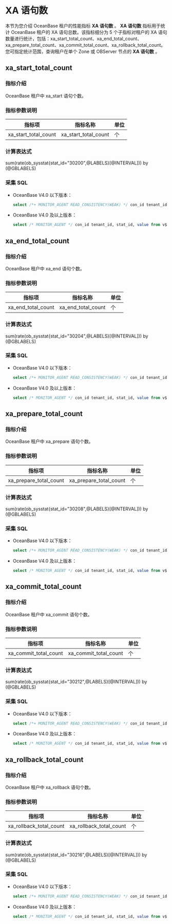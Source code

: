 # XA 语句数

本节为您介绍 OceanBase 租户的性能指标 **XA 语句数** 。 **XA 语句数** 指标用于统计 OceanBase 租户的 XA 语句总数。该指标细分为 5 个子指标对租户的 XA 语句数量进行统计，包括：xa_start_total_count、xa_end_total_count、xa_prepare_total_count、xa_commit_total_count、xa_rollback_total_count。您可指定统计范围，查询租户在单个 Zone 或 OBServer 节点的 **XA 语句数** 。

## xa_start_total_count

### 指标介绍

OceanBase 租户中 xa_start 语句个数。

### 指标参数说明

|  **指标项**  |  **指标名称**  | **单位** |
|-----------|----------|--------|
| xa_start_total_count | xa_start_total_count | 个  |

### 计算表达式

sum(rate(ob_sysstat{stat_id="30200",@LABELS}[@INTERVAL])) by (@GBLABELS)

### 采集 SQL

* OceanBase V4.0 以下版本：

  ```sql
  select /*+ MONITOR_AGENT READ_CONSISTENCY(WEAK) */ con_id tenant_id, stat_id, value from v$sysstat where stat_id IN (30200) and (con_id > 1000 or con_id = 1) and class < 1000
  ```

* OceanBase V4.0 及以上版本：

  ```sql
  select /* MONITOR_AGENT */ con_id tenant_id, stat_id, value from v$sysstat where stat_id IN (30200) and (con_id > 1000 or con_id = 1) and class < 1000
  ```

## xa_end_total_count

### 指标介绍

OceanBase 租户中 xa_end 语句个数。

### 指标参数说明

| **指标项**  |   **指标名称**   | **单位** |
|----------|---------|--------|
| xa_end_total_count | xa_end_total_count | 个      |

### 计算表达式

sum(rate(ob_sysstat{stat_id="30204",@LABELS}[@INTERVAL])) by (@GBLABELS)

### 采集 SQL

* OceanBase V4.0 以下版本：

  ```sql
  select /*+ MONITOR_AGENT READ_CONSISTENCY(WEAK) */ con_id tenant_id, stat_id, value from v$sysstat where stat_id IN (30204) and (con_id > 1000 or con_id = 1) and class < 1000
  ```

* OceanBase V4.0 及以上版本：

  ```sql
  select /* MONITOR_AGENT */ con_id tenant_id, stat_id, value from v$sysstat where stat_id IN (30204) and (con_id > 1000 or con_id = 1) and class < 1000
  ```

## xa_prepare_total_count

### 指标介绍

OceanBase 租户中 xa_prepare 语句个数。

### 指标参数说明

| **指标项**  |   **指标名称**   | **单位** |
|----------|---------|--------|
| xa_prepare_total_count | xa_prepare_total_count | 个      |

### 计算表达式

sum(rate(ob_sysstat{stat_id="30208",@LABELS}[@INTERVAL])) by (@GBLABELS)

### 采集 SQL

* OceanBase V4.0 以下版本：

  ```sql
  select /*+ MONITOR_AGENT READ_CONSISTENCY(WEAK) */ con_id tenant_id, stat_id, value from v$sysstat where stat_id IN (30208) and (con_id > 1000 or con_id = 1) and class < 1000
  ```

* OceanBase V4.0 及以上版本：

  ```sql
  select /* MONITOR_AGENT */ con_id tenant_id, stat_id, value from v$sysstat where stat_id IN (30208) and (con_id > 1000 or con_id = 1) and class < 1000
  ```

## xa_commit_total_count

### 指标介绍

OceanBase 租户中 xa_commit 语句个数。

### 指标参数说明

| **指标项**  |   **指标名称**   | **单位** |
|----------|---------|--------|
| xa_commit_total_count | xa_commit_total_count | 个      |

### 计算表达式

sum(rate(ob_sysstat{stat_id="30212",@LABELS}[@INTERVAL])) by (@GBLABELS)

### 采集 SQL

* OceanBase V4.0 以下版本：

  ```sql
  select /*+ MONITOR_AGENT READ_CONSISTENCY(WEAK) */ con_id tenant_id, stat_id, value from v$sysstat where stat_id IN (30212) and (con_id > 1000 or con_id = 1) and class < 1000
  ```

* OceanBase V4.0 及以上版本：

  ```sql
  select /* MONITOR_AGENT */ con_id tenant_id, stat_id, value from v$sysstat where stat_id IN (30212) and (con_id > 1000 or con_id = 1) and class < 1000
  ```

## xa_rollback_total_count

### 指标介绍

OceanBase 租户中 xa_rollback 语句个数。

### 指标参数说明

| **指标项**  |   **指标名称**   | **单位** |
|----------|---------|--------|
| xa_rollback_total_count | xa_rollback_total_count | 个      |

### 计算表达式

sum(rate(ob_sysstat{stat_id="30216",@LABELS}[@INTERVAL])) by (@GBLABELS)

### 采集 SQL

* OceanBase V4.0 以下版本：

  ```sql
  select /*+ MONITOR_AGENT READ_CONSISTENCY(WEAK) */ con_id tenant_id, stat_id, value from v$sysstat where stat_id IN (30216) and (con_id > 1000 or con_id = 1) and class < 1000
  ```

* OceanBase V4.0 及以上版本：

  ```sql
  select /* MONITOR_AGENT */ con_id tenant_id, stat_id, value from v$sysstat where stat_id IN (30216) and (con_id > 1000 or con_id = 1) and class < 1000
  ```
